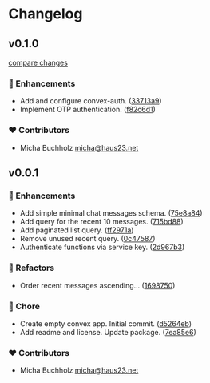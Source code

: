 # Changelog


## v0.1.0

[compare changes](https://github.com/haus23/tipprunde-chat-backend/compare/v0.0.1...v0.1.0)

### 🚀 Enhancements

- Add and configure convex-auth. ([33713a9](https://github.com/haus23/tipprunde-chat-backend/commit/33713a9))
- Implement OTP authentication. ([f82c6d1](https://github.com/haus23/tipprunde-chat-backend/commit/f82c6d1))

### ❤️ Contributors

- Micha Buchholz <micha@haus23.net>

## v0.0.1


### 🚀 Enhancements

- Add simple minimal chat messages schema. ([75e8a84](https://github.com/haus23/tipprunde-chat-backend/commit/75e8a84))
- Add query for the recent 10 messages. ([715bd88](https://github.com/haus23/tipprunde-chat-backend/commit/715bd88))
- Add paginated list query. ([ff2971a](https://github.com/haus23/tipprunde-chat-backend/commit/ff2971a))
- Remove unused recent query. ([0c47587](https://github.com/haus23/tipprunde-chat-backend/commit/0c47587))
- Authenticate functions via service key. ([2d967b3](https://github.com/haus23/tipprunde-chat-backend/commit/2d967b3))

### 💅 Refactors

- Order recent messages ascending... ([1698750](https://github.com/haus23/tipprunde-chat-backend/commit/1698750))

### 🏡 Chore

- Create empty convex app. Initial commit. ([d5264eb](https://github.com/haus23/tipprunde-chat-backend/commit/d5264eb))
- Add readme and license. Update package. ([7ea85e6](https://github.com/haus23/tipprunde-chat-backend/commit/7ea85e6))

### ❤️ Contributors

- Micha Buchholz <micha@haus23.net>

